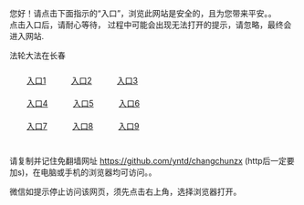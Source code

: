 您好！请点击下面指示的“入口”，浏览此网站是安全的，且为您带来平安。。 <br/>
点击入口后，请耐心等待， 过程中可能会出现无法打开的提示，请忽略，最终会进入网站. </br>

法轮大法在长春<br/>
<div style="padding:10px"><a style="margin:20px" target="_blank" href="https://d14yq7ptgauyqg.cloudfront.net/2Qpsp?kqmzi" id="ccLink1" rel="nofollow">入口1</a> <a target="_blank" style="margin:20px" href="https://d1d8j1ldapjgmr.cloudfront.net/2Qpsp?qbadcckz" id="ccLink2" rel="nofollow">入口2</a> <a style="margin:20px" target="_blank" href="https://dwykt5b47qrng.cloudfront.net/2Qpsp?jvfvujta" id="ccLink3" rel="nofollow">入口3</a></div>

<div style="padding:10px" ><a style="margin:20px" target="_blank" href="https://d14yq7ptgauyqg.cloudfront.net/2Qpsp?kqmzi" id="ccLink4" rel="nofollow">入口4</a> <a style="margin:20px" href="https://d1d8j1ldapjgmr.cloudfront.net/2Qpsp?qbadcckz" target="_blank" id="ccLink5" rel="nofollow">入口5</a> <a style="margin:20px" href="https://dwykt5b47qrng.cloudfront.net/2Qpsp?jvfvujta" target="_blank" id="ccLink6" rel="nofollow">入口6</a></div>

<div style="padding:10px"><a style="margin:20px" target="_blank" href="https://d14yq7ptgauyqg.cloudfront.net/2Qpsp?kqmzi" id="ccLink7" rel="nofollow">入口7</a> <a style="margin:20px" href="https://d1d8j1ldapjgmr.cloudfront.net/2Qpsp?qbadcckz" target="_blank" id="ccLink8" rel="nofollow">入口8</a> <a style="margin:20px" target="_blank" href="https://dwykt5b47qrng.cloudfront.net/2Qpsp?jvfvujta" id="ccLink9" rel="nofollow">入口9</a></div>

<br/>



请复制并记住免翻墙网址 https://github.com/yntd/changchunzx (http后一定要加s)，在电脑或手机的浏览器均可访问。。<br/>

微信如提示停止访问该网页，须先点击右上角，选择浏览器打开。

